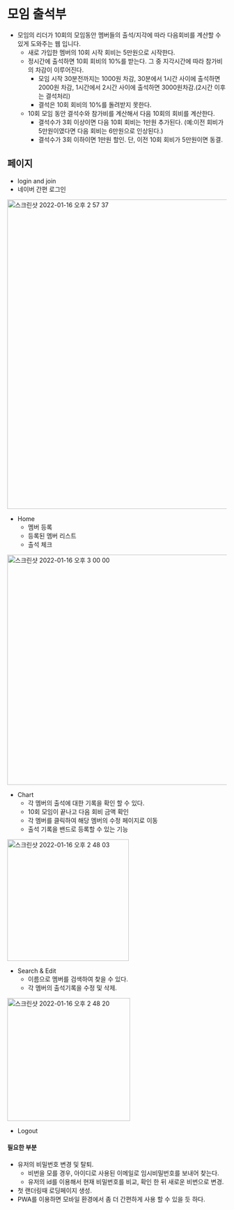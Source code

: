 # 모임 출석부
- 모임의 리더가 10회의 모임동안 멤버들의 출석/지각에 따라 다음회비를 계산할 수 있게 도와주는 웹 입니다.
  - 새로 가입한 멤버의 10회 시작 회비는 5만원으로 시작한다.   
  - 정시간에 출석하면 10회 회비의 10%를 받는다. 그 중 지각시간에 따라 참가비의 차감이 이루어진다.
    - 모임 시작 30분전까지는 1000원 차감, 30분에서 1시간 사이에 출석하면 2000원 차감, 1시간에서 2시간 사이에 출석하면 3000원차감.(2시간 이후는 결석처리)
    - 결석은 10회 회비의 10%를 돌려받지 못한다. 
  - 10회 모임 동안 결석수와 참가비를 계산해서 다음 10회의 회비를 계산한다.  
    - 결석수가 3회 이상이면 다음 10회 회비는 1만원 추가된다. (예:이전 회비가 5만원이였다면 다음 회비는 6만원으로 인상된다.)
    - 결석수가 3회 이하이면 1만원 할인. 단, 이전 10회 회비가 5만원이면 동결. 

## 페이지
- login and join
- 네이버 간편 로그인
<img width="710" alt="스크린샷 2022-01-16 오후 2 57 37" src="https://user-images.githubusercontent.com/73275204/149649170-4ef437ac-820e-4db0-a776-3c1f4036f3d2.png">

- Home
  - 멤버 등록
  - 등록된 멤버 리스트
  - 출석 체크
<img width="528" alt="스크린샷 2022-01-16 오후 3 00 00" src="https://user-images.githubusercontent.com/73275204/149649173-c665c0d7-6d18-4d0d-961b-f8db79a01015.png">

- Chart
  - 각 멤버의 출석에 대한 기록을 확인 할 수 있다.
  - 10회 모임이 끝나고 다음 회비 금액 확인
  - 각 멤버를 클릭하여 해당 멤버의 수정 페이지로 이동
  - 출석 기록을 밴드로 등록할 수 있는 기능
<img width="279" alt="스크린샷 2022-01-16 오후 2 48 03" src="https://user-images.githubusercontent.com/73275204/149649177-ce892ddb-d398-41b5-b30d-0cb4ee702f2a.png">

- Search & Edit
  - 이름으로 멤버를 검색하여 찾을 수 있다. 
  - 각 멤버의 출석기록을 수정 및 삭제.
<img width="282" alt="스크린샷 2022-01-16 오후 2 48 20" src="https://user-images.githubusercontent.com/73275204/149649179-decdb103-ab31-4442-84f4-7549e8d255c6.png">

- Logout


#### 필요한 부분
- 유저의 비밀번호 변경 및 탈퇴.
  - 비번을 모를 경우, 아이디로 사용된 이메일로 임시비밀번호를 보내어 찾는다. 
  - 유저의 id를 이용해서 현재 비밀번호를 비교, 확인 한 뒤 새로운 비번으로 변경.
- 첫 랜더링때 로딩페이지 생성.
- PWA를 이용하면 모바일 환경에서 좀 더 간편하게 사용 할 수 있을 듯 하다. 


